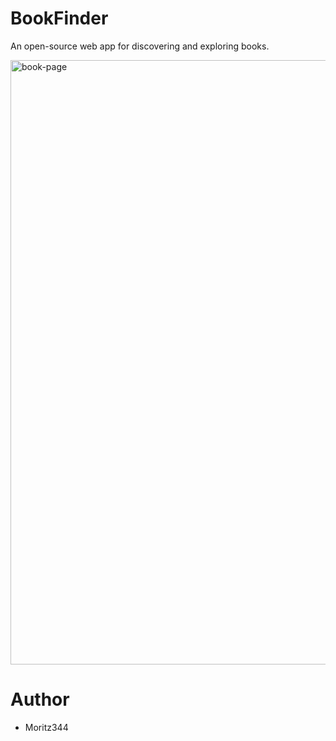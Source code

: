 # BookFinder
An open-source web app for discovering and exploring books.

<img width="1836" height="967" alt="book-page" src="https://github.com/user-attachments/assets/66a7c5fa-b682-4803-9a0c-8db94dabe1ef" />





# Author
- Moritz344
